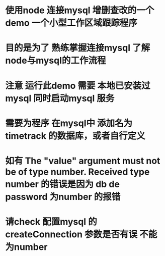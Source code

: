 <!--
 * @Author: zhangxiangyi
 * @Date: 2020-05-14 17:31:02
 * @LastEditTime: 2020-05-14 17:35:32
 * @LastEditors: Please set LastEditors
 * @Description: In User Settings Edit
 * @FilePath: /learn_node/work_mysql_demo/README.md
 -->

# 使用node 连接mysql 增删查改的一个demo 一个小型工作区域跟踪程序

# 目的是为了 熟练掌握连接mysql 了解node与mysql的工作流程

# 注意 运行此demo 需要 本地已安装过 mysql 同时启动mysql 服务 

# 需要为程序 在mysql中 添加名为timetrack 的数据库，或者自行定义

# 如有 The "value" argument must not be of type number. Received type number 的错误是因为 db de password 为number 的报错

# 请check 配置mysql 的createConnection 参数是否有误 不能为number